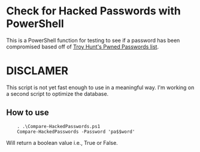 # Check for Hacked Passwords with PowerShell
This is a PowerShell function for testing to see if a password has been compromised based off of [Troy Hunt's Pwned Passwords list](https://haveibeenpwned.com/Passwords).

# DISCLAMER 
This script is not yet fast enough to use in a meaningful way. I'm working on a second script to optimize the database.

## How to use
        . .\Compare-HackedPasswords.ps1
        Compare-HackedPasswords -Password 'pa$$word'

Will return a boolean value i.e., True or False.